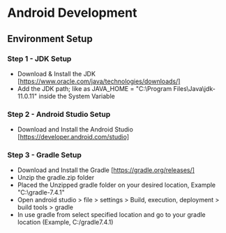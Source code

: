 # Android Development



## Environment Setup


### Step 1 - JDK Setup

* Download & Install the JDK [https://www.oracle.com/java/technologies/downloads/]
* Add the JDK path; like as JAVA_HOME = "C:\Program Files\Java\jdk-11.0.11" inside the System Variable

### Step 2 - Android Studio Setup

* Download and Install the Android Studio [https://developer.android.com/studio]


### Step 3 - Gradle Setup

* Download and Install the Gradle [https://gradle.org/releases/]
* Unzip the gradle.zip folder
* Placed the Unzipped gradle folder on your desired location, Example "C:\gradle-7.4.1"
* Open android studio > file > settings > Build, execution, deployment > build tools > gradle
* In use gradle from select specified location and go to your gradle location (Example, C:/gradle7.4.1)
